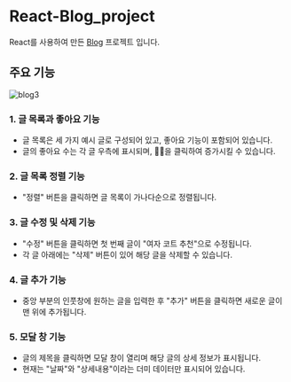 # React-Blog_project
React를 사용하여 만든 [Blog](https://skagn4929.github.io/React-Blog_project/) 프로젝트 입니다.   

## 주요 기능

![blog3](https://github.com/skagn4929/React-Blog_project/assets/134206709/099b90e6-26cd-4dc2-9601-201a4f704755)

### 1. 글 목록과 좋아요 기능
- 글 목록은 세 가지 예시 글로 구성되어 있고, 좋아요 기능이 포함되어 있습니다.
- 글의 좋아요 수는 각 글 우측에 표시되며, 👍🏻을 클릭하여 증가시킬 수 있습니다.

### 2. 글 목록 정렬 기능
- "정렬" 버튼을 클릭하면 글 목록이 가나다순으로 정렬됩니다.

### 3. 글 수정 및 삭제 기능
- "수정" 버튼을 클릭하면 첫 번째 글이 "여자 코트 추천"으로 수정됩니다.
- 각 글 아래에는 "삭제" 버튼이 있어 해당 글을 삭제할 수 있습니다.

### 4. 글 추가 기능
- 중앙 부분의 인풋창에 원하는 글을 입력한 후 "추가" 버튼을 클릭하면 새로운 글이 맨 위에 추가됩니다.

### 5. 모달 창 기능
- 글의 제목을 클릭하면 모달 창이 열리며 해당 글의 상세 정보가 표시됩니다.
- 현재는 "날짜"와 "상세내용"이라는 더미 데이터만 표시되어 있습니다.
